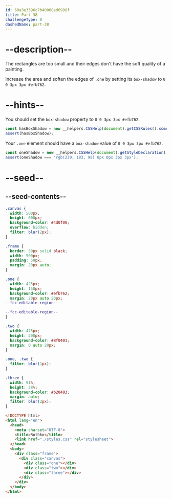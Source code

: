 ```yaml
---
id: 60a3e3396c7b40068ad6998f
title: Part 38
challengeType: 0
dashedName: part-38
---
```


# --description--

The rectangles are too small and their edges don't have the soft quality of a painting.

Increase the area and soften the edges of `.one` by setting its `box-shadow` to `0 0 3px 3px #efb762`.

# --hints--

You should set the `box-shadow` property to `0 0 3px 3px #efb762`.

```js
const hasBoxShadow = new __helpers.CSSHelp(document).getCSSRules().some(x => x.style['box-shadow'] === 'rgb(239, 183, 98) 0px 0px 3px 3px');
assert(hasBoxShadow);
```

Your `.one` element should have a `box-shadow` value of `0 0 3px 3px #efb762`.

```js
const oneShadow = new __helpers.CSSHelp(document).getStyleDeclaration('.one').getPropertyValue('box-shadow');
assert(oneShadow === 'rgb(239, 183, 98) 0px 0px 3px 3px');
```

# --seed--

## --seed-contents--

```css
.canvas {
  width: 500px;
  height: 600px;
  background-color: #4d0f00;
  overflow: hidden;
  filter: blur(2px);
}

.frame {
  border: 50px solid black;
  width: 500px;
  padding: 50px;
  margin: 20px auto;
}

.one {
  width: 425px;
  height: 150px;
  background-color: #efb762;
  margin: 20px auto 20px;
--fcc-editable-region--

--fcc-editable-region--
}

.two {
  width: 475px;
  height: 200px;
  background-color: #8f0401;
  margin: 0 auto 20px;
}

.one, .two {
  filter: blur(1px);
}

.three {
  width: 91%;
  height: 28%;
  background-color: #b20403;
  margin: auto;
  filter: blur(2px);
}
```

```html
<!DOCTYPE html>
<html lang="en">
  <head>
    <meta charset="UTF-8">
    <title>Rothko</title>
    <link href="./styles.css" rel="stylesheet">
  </head>
  <body>
    <div class="frame">
      <div class="canvas">
        <div class="one"></div>
        <div class="two"></div>
        <div class="three"></div>
      </div>
    </div>
  </body>
</html>
```
